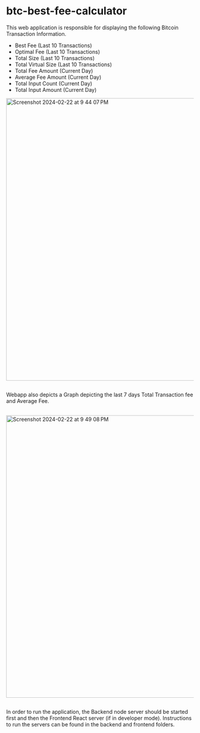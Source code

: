 # btc-best-fee-calculator
This web application is responsible for displaying the following Bitcoin Transaction Information.
- Best Fee (Last 10 Transactions)
- Optimal Fee (Last 10 Transactions)
- Total Size (Last 10 Transactions)
- Total Virtual Size (Last 10 Transactions)
- Total Fee Amount (Current Day)
- Average Fee Amount (Current Day)
- Total Input Count (Current Day)
- Total Input Amount (Current Day)
<img width="757" alt="Screenshot 2024-02-22 at 9 44 07 PM" src="https://github.com/neu-info7500-spring-04/btc-best-fee-calculator/assets/114452317/982d92f6-a8c1-497f-b5d9-39599d245ac0">

##
Webapp also depicts a Graph depicting the last 7 days Total Transaction fee and Average Fee.
##
<img width="757" alt="Screenshot 2024-02-22 at 9 49 08 PM" src="https://github.com/neu-info7500-spring-04/btc-best-fee-calculator/assets/114452317/994b927a-6147-48c5-b719-b88fcdd126a6">

##

In order to run the application, the Backend node server should be started first and then the Frontend React server (if in developer mode).
Instructions to run the servers can be found in the backend and frontend folders.
